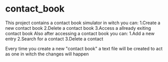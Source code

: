 # contact_book
This project contains a contact book simulator in witch you can:
  1.Create a new contact book
  2.Delete a contact book
  3.Access a allready exiting contact book
Also after accessing a contact book you can:
  1.Add a new entry 
  2.Search for a contact
  3.Delete a contact 


Every time you create a new "contact book" a text file will be created to act as one in witch the changes will happen
